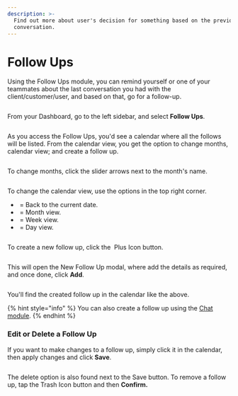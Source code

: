 ```yaml
---
description: >-
  Find out more about user's decision for something based on the previous
  conversation.
---
```


# Follow Ups

Using the Follow Ups module, you can remind yourself or one of your teammates about the last conversation you had with the client/customer/user, and based on that, go for a follow-up.

<figure><img src="https://files.gitbook.com/v0/b/gitbook-x-prod.appspot.com/o/spaces%2FhElFPtMZjXYjDDMBT5q2%2Fuploads%2F5od4FnVysYItKKyLCznF%2FFollow%20Ups%20in%20the%20Sidebar%20RUM%20Work.png?alt=media&#x26;token=d52eca6e-0911-4c05-9b95-308f292dcc84" alt=""><figcaption></figcaption></figure>

From your Dashboard, go to the left sidebar, and select **Follow Ups**.

<figure><img src="https://files.gitbook.com/v0/b/gitbook-x-prod.appspot.com/o/spaces%2FhElFPtMZjXYjDDMBT5q2%2Fuploads%2FPSvRG4zVDWr2CIAenSEE%2FFollow%20Ups%20Calendar%20Window.png?alt=media&#x26;token=b00b2f68-f57e-4d69-8487-5c089ae49799" alt=""><figcaption></figcaption></figure>

As you access the Follow Ups, you'd see a calendar where all the follows will be listed. From the calendar view, you get the option to change months, calendar view; and create a follow up.

<figure><img src="https://files.gitbook.com/v0/b/gitbook-x-prod.appspot.com/o/spaces%2FhElFPtMZjXYjDDMBT5q2%2Fuploads%2Fig8KacRwuG3nuGJQx84b%2FMonths%20Change%20in%20Follow%20Up.gif?alt=media&#x26;token=d89705d7-e54d-4b03-bfcb-ef1cc22c5ec2" alt=""><figcaption></figcaption></figure>

To change months, click the slider arrows next to the month's name.

<figure><img src="https://files.gitbook.com/v0/b/gitbook-x-prod.appspot.com/o/spaces%2FhElFPtMZjXYjDDMBT5q2%2Fuploads%2F4GVRPb1wP9kQos0meLUR%2FCalendar%20View%20Options.png?alt=media&#x26;token=f6446f32-5de4-452b-bf52-ccb2d88362d5" alt=""><figcaption></figcaption></figure>

To change the calendar view, use the options in the top right corner.

* <img src="https://files.gitbook.com/v0/b/gitbook-x-prod.appspot.com/o/spaces%2FhElFPtMZjXYjDDMBT5q2%2Fuploads%2F9VTKNTZlGIT2UCshz6E3%2FBack%20to%20Today.png?alt=media&#x26;token=91f3dfcd-849d-4b90-824d-8a4ba5e2f0a8" alt="" data-size="line"> = Back to the current date.
* <img src="https://files.gitbook.com/v0/b/gitbook-x-prod.appspot.com/o/spaces%2FhElFPtMZjXYjDDMBT5q2%2Fuploads%2FZdZsiAVn81ie6KyhCv37%2FMonth%20View.png?alt=media&#x26;token=88aa32b1-b1bc-47b4-9589-c936fe5d64b8" alt="" data-size="line"> = Month view.
* <img src="https://files.gitbook.com/v0/b/gitbook-x-prod.appspot.com/o/spaces%2FhElFPtMZjXYjDDMBT5q2%2Fuploads%2FlQJiTeQ975QmhV0bwCNz%2FWeeks%20View.png?alt=media&#x26;token=5904c6c2-e9bc-4203-b2ec-487fa3d77f3f" alt="" data-size="line"> = Week view.
* <img src="https://files.gitbook.com/v0/b/gitbook-x-prod.appspot.com/o/spaces%2FhElFPtMZjXYjDDMBT5q2%2Fuploads%2FAq0Rg3ZiXkfU0DzElp03%2FDay%20View.png?alt=media&#x26;token=b2e02dc3-f848-4c3d-9a61-46f3c7a1a2e6" alt="" data-size="line"> = Day view.

<figure><img src="https://files.gitbook.com/v0/b/gitbook-x-prod.appspot.com/o/spaces%2FhElFPtMZjXYjDDMBT5q2%2Fuploads%2F1H7LZITwMWp64Ut8nhh8%2FFollow%20Up%20Add%20Button.png?alt=media&#x26;token=88251307-c8d8-4860-8510-375abf21666e" alt=""><figcaption></figcaption></figure>

To create a new follow up, click the <img src="https://files.gitbook.com/v0/b/gitbook-x-prod.appspot.com/o/spaces%2FhElFPtMZjXYjDDMBT5q2%2Fuploads%2FHq0Ds9vB0QE3K7dujgfv%2FPlus%20Button%20Icon%20Follow%20Up.png?alt=media&#x26;token=855f3bde-4bf2-49ed-9cc8-59e92f81d53d" alt="" data-size="line"> Plus Icon button.

<figure><img src="https://files.gitbook.com/v0/b/gitbook-x-prod.appspot.com/o/spaces%2FhElFPtMZjXYjDDMBT5q2%2Fuploads%2FtAsymdYTNvsPOfhLo6qI%2FCreating%20a%20Follow%20Up.png?alt=media&#x26;token=32e5abb9-115b-4dc4-ad55-ad2b39671422" alt=""><figcaption></figcaption></figure>

This will open the New Follow Up modal, where add the details as required, and once done, click **Add**.

<figure><img src="https://files.gitbook.com/v0/b/gitbook-x-prod.appspot.com/o/spaces%2FhElFPtMZjXYjDDMBT5q2%2Fuploads%2FjPrjS33XFaKnxMr3zNgt%2FCalendar%20with%20Follow%20Ups.png?alt=media&#x26;token=bc2d30e9-9b2f-41e0-99e6-fc95e61315f3" alt=""><figcaption></figcaption></figure>

You'll find the created follow up in the calendar like the above.

{% hint style="info" %}
You can also create a follow up using the [Chat module](https://github.com/rampwin/rampwin-gitbook-docs/blob/main/broken-reference/README.md).
{% endhint %}

### Edit or Delete a Follow Up

If you want to make changes to a follow up, simply click it in the calendar, then apply changes and click **Save**.

<figure><img src="https://files.gitbook.com/v0/b/gitbook-x-prod.appspot.com/o/spaces%2FhElFPtMZjXYjDDMBT5q2%2Fuploads%2FOMQ1BoTIIKXRK8Xl9her%2FEdit%20Follow%20Up%20Modal.png?alt=media&#x26;token=5ae79840-3c88-4bc7-8fc6-0eba17b93842" alt=""><figcaption></figcaption></figure>

The delete option is also found next to the Save button. To remove a follow up, tap the Trash Icon button and then **Confirm.**

<figure><img src="https://files.gitbook.com/v0/b/gitbook-x-prod.appspot.com/o/spaces%2FhElFPtMZjXYjDDMBT5q2%2Fuploads%2FnnXYzDzogcUzBCjxCNaC%2FConfirm%20Follow%20Up%20Delete.png?alt=media&#x26;token=d0d86f2b-0d81-4ff2-829f-bc0ab465af9c" alt=""><figcaption></figcaption></figure>
